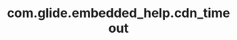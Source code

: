 ---
weight: 912
layout: page
title: com.glide.embedded_help.cdn_timeout
description: ""
value: "2000"
---
